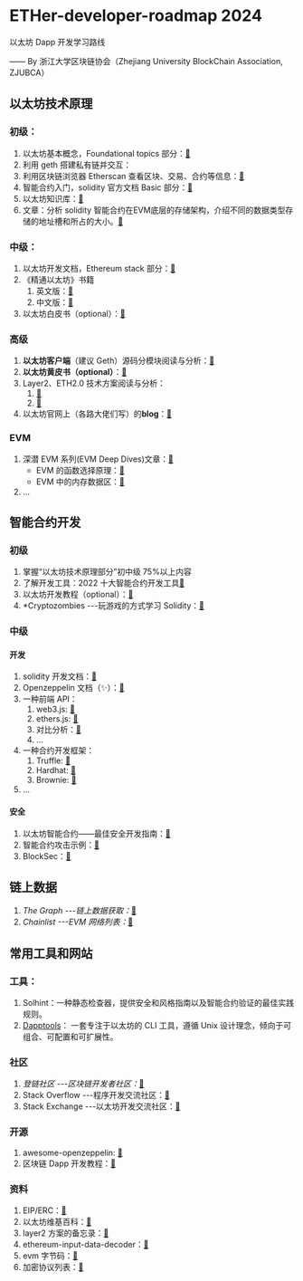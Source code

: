 # ETHer-developer-roadmap 2024

以太坊 Dapp 开发学习路线

—— By 浙江大学区块链协会（Zhejiang University BlockChain Association, ZJUBCA）

## 以太坊技术原理

### 初级：

1. 以太坊基本概念，Foundational topics 部分：[🔗](https://ethereum.org/en/developers/docs/)
2. 利用 geth 搭建私有链并交互：
3. 利用区块链浏览器 Etherscan 查看区块、交易、合约等信息：[🔗](http://etherscan.io/)
4. 智能合约入门，solidity 官方文档 Basic 部分：[🔗](https://docs.soliditylang.org/en/latest/introduction-to-smart-contracts.html)
5. 以太坊知识库：[🔗](https://learnblockchain.cn/eth/)
6. 文章：分析 solidity 智能合约在EVM底层的存储架构，介绍不同的数据类型存储的地址槽和所占的大小。[🔗](https://programtheblockchain.com/posts/2018/03/09/understanding-ethereum-smart-contract-storage)

### 中级：

1. 以太坊开发文档，Ethereum stack 部分：[🔗](https://ethereum.org/en/developers/docs/)
2. 《精通以太坊》书籍
    1. 英文版：[🔗](https://github.com/ethereumbook/ethereumbook)
    2. 中文版：[🔗](https://github.com/inoutcode/ethereum_book)
3. 以太坊白皮书（optional）：[🔗](https://ethereum.org/en/whitepaper/)

### 高级

1. **以太坊客户端**（建议 Geth）源码分模块阅读与分析：[🔗](https://geth.ethereum.org)
2. **以太坊黄皮书（optional）**：[🔗](https://files.gitter.im/ethereum/yellowpaper/VIyt/Paper.pdf)
3. Layer2、ETH2.0 技术方案阅读与分析：
    1. [🔗](https://ethereum.org/en/developers/docs/scaling/)
    2. [🔗](https://ethereum.org/en/developers/docs/scaling/layer-2-rollups/)
4. 以太坊官网上（各路大佬们写）的**blog**：[🔗](https://blog.ethereum.org/archive/)

### EVM

1. 深潜 EVM 系列(EVM Deep Dives)文章：[🔗](https://substack.com/profile/80455042-noxx)
    - EVM 的函数选择原理：[🔗](https://learnblockchain.cn/article/3647)
    - EVM 中的内存数据区：[🔗](https://learnblockchain.cn/article/3684)
2. ...

## 智能合约开发

### 初级

1. 掌握“以太坊技术原理部分”初中级 75%以上内容
2. 了解开发工具：2022 十大智能合约开发工具[🔗](https://learnblockchain.cn/article/3434)
3. 以太坊开发教程（optional）：[🔗](https://ethereum-blockchain-developer.com/000-learn-ethereum/)
4. \*Cryptozombies ---玩游戏的方式学习 Solidity：[🔗](https://cryptozombies.io)

### 中级

#### 开发

1. solidity 开发文档：[🔗](https://docs.soliditylang.org/en/latest/)
2. Openzeppelin 文档（✨）：[🔗](https://docs.openzeppelin.com/contracts/4.x/)
3. 一种前端 API：
    1. web3.js: [🔗](https://web3js.readthedocs.io/en/v1.7.1/)
    2. ethers.js: [🔗](https://docs.ethers.io/v5/)
    3. 对比分析：[🔗](https://blog.infura.io/ethereum-javascript-libraries-web3-js-vs-ethers-js-part-i/)
    4. ...
4. 一种合约开发框架：
    1. Truffle: [🔗](https://trufflesuite.com/)
    2. Hardhat: [🔗](https://hardhat.org/)
    3. Brownie: [🔗](https://eth-brownie.readthedocs.io/en/stable/)
5. ...

#### 安全

1. 以太坊智能合约——最佳安全开发指南：[🔗](https://consensys.github.io/smart-contract-best-practices/)
2. 智能合约攻击示例：[🔗](https://github.com/kadenzipfel/smart-contract-attack-vectors)
3. BlockSec：[🔗](https://www.blocksecteam.com/)

## 链上数据

1. _The Graph ---链上数据获取：_[🔗](https://thegraph.com)
2. _Chainlist ---EVM 网络列表：_[🔗](https://chainlist.org/)

## 常用工具和网站

### 工具：

1. Solhint：一种静态检查器，提供安全和风格指南以及智能合约验证的最佳实践规则。
2. [Dapptools](https://dapp.tools/)： 一套专注于以太坊的 CLI 工具，遵循 Unix 设计理念，倾向于可组合、可配置和可扩展性。

### 社区

1. _登链社区 ---区块链开发者社区：_[🔗](https://learnblockchain.cn)
2. Stack Overflow ---程序开发交流社区：[🔗](https://stackoverflow.com)
3. Stack Exchange ---以太坊开发交流社区：[🔗](https://ethereum.stackexchange.com/)

### 开源

1. awesome-openzeppelin: [🔗](https://github.com/OpenZeppelin/awesome-openzeppelin)
2. 区块链 Dapp 开发教程：[🔗](https://github.com/Dapp-Learning-DAO/Dapp-Learning)

### 资料

1. EIP/ERC：[🔗](https://dev.ethereum.cn/eips-1/)
2. 以太坊维基百科：[🔗](https://eth.wiki/)
3. layer2 方案的备忘录：[🔗](https://mirror.xyz/ethmaxitard.eth/iyCAlOexgQKOvoSAAk4utYGEdnESOKb5HstM2_LaqL4)
4. ethereum-input-data-decoder：[🔗](https://lab.miguelmota.com/ethereum-input-data-decoder/example/)
5. evm 字节码：[🔗](https://www.evm.codes/)
6. 加密协议列表：[🔗](https://github.com/bryanhpchiang/protocol-reading-list)
